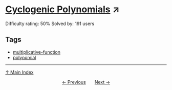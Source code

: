 # [Cyclogenic Polynomials](https://projecteuler.net/problem=797) ↗️

Difficulty rating: 50%
Solved by: 191 users
## Tags

- [multiplicative-function](../tags/multiplicative-function.md)
- [polynomial](../tags/polynomial.md)



---

[↑ Main Index](../README.md)


<div align=center><a href='796.md'>← Previous</a> &nbsp;&nbsp; &nbsp;&nbsp;  <a href='798.md'>Next →</a></div>
